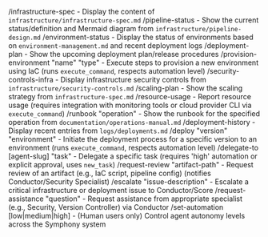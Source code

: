 /infrastructure-spec - Display the content of `infrastructure/infrastructure-spec.md`
/pipeline-status - Show the current status/definition and Mermaid diagram from `infrastructure/pipeline-design.md`
/environment-status - Display the status of environments based on `environment-management.md` and recent deployment logs
/deployment-plan - Show the upcoming deployment plan/release procedures
/provision-environment "name" "type" - Execute steps to provision a new environment using IaC (runs `execute_command`, respects automation level)
/security-controls-infra - Display infrastructure security controls from `infrastructure/security-controls.md`
/scaling-plan - Show the scaling strategy from `infrastructure-spec.md`
/resource-usage - Report resource usage (requires integration with monitoring tools or cloud provider CLI via `execute_command`)
/runbook "operation" - Show the runbook for the specified operation from `documentation/operations-manual.md`
/deployment-history - Display recent entries from `logs/deployments.md`
/deploy "version" "environment" - Initiate the deployment process for a specific version to an environment (runs `execute_command`, respects automation level)
/delegate-to [agent-slug] "task" - Delegate a specific task (requires 'high' automation or explicit approval, uses `new_task`)
/request-review "artifact-path" - Request review of an artifact (e.g., IaC script, pipeline config) (notifies Conductor/Security Specialist)
/escalate "issue-description" - Escalate a critical infrastructure or deployment issue to Conductor/Score
/request-assistance "question" - Request assistance from appropriate specialist (e.g., Security, Version Controller) via Conductor
/set-automation [low|medium|high] - (Human users only) Control agent autonomy levels across the Symphony system